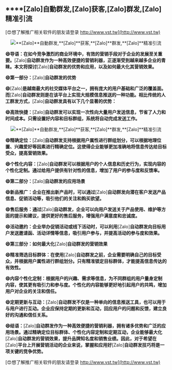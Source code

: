 ## ****[Zalo]**自動群发,**[Zalo]**获客,**[Zalo]**群发,**[Zalo]**精准引流**

[😍想了解推广相关软件的朋友请登录 http://www.vst.tw](http://www.vst.tw)

 <center><img src="https://vst.tw/MP4/tuiguang/png/3.png" alt="**[Zalo]**自動群发,**[Zalo]**获客,**[Zalo]**群发,**[Zalo]**精准引流"></center>

**😄导语：在如今竞争激烈的商业环境中，有效的营销手段对于企业的发展至关重要。**[Zalo]**自动群发作为一种高效便捷的营销利器，正逐渐受到越来越多企业的青睐。本文将探讨**[Zalo]**自动群发的优势和应用，以及如何最大化其营销效果。**

**😄第一部分：**[Zalo]**自动群发的优势**

**😄**[Zalo]**是越南最大的社交媒体平台之一，拥有庞大的用户基础和广泛的覆盖面。而**[Zalo]**自动群发则是在该平台上实现大规模信息推送的一种功能。相比传统的人工群发方式，**[Zalo]**自动群发具有以下几个显著的优势：**

**😄高效快捷：**[Zalo]**自动群发可以实现一次性向大量用户发送信息，节省了人力和时间成本。只需设置好内容和目标群组，系统将自动完成发送工作。**

 <center><img src="https://vst.tw/MP4/tuiguang/png/0.png" alt="**[Zalo]**自動群发,**[Zalo]**获客,**[Zalo]**群发,**[Zalo]**精准引流"></center>

**😄精确定位：**[Zalo]**自动群发支持根据用户属性进行群组划分，可以根据地理位置、兴趣爱好等因素进行精确定位。这使得企业能够更加准确地将信息传达给目标受众，提高营销效果。**

**😄个性化内容：**[Zalo]**自动群发可以根据用户的个人信息和历史行为，实现内容的个性化定制。通过给用户提供有针对性的信息，增加了用户的参与度和反馈率。**

**😄第二部分：**[Zalo]**自动群发的应用场景**

**😄新品推广：企业在推出新产品时，可以通过**[Zalo]**自动群发向潜在客户发送产品信息、促销活动等，吸引他们的关注和购买欲望。**

**😄售后服务：通过**[Zalo]**自动群发，企业可以向用户发送关于产品使用、维护等方面的提示和建议，提供更好的售后服务，增强用户满意度和忠诚度。**

**😄活动邀约：企业举办促销活动或线下活动时，可以利用**[Zalo]**自动群发向目标用户发送邀请函、活动详情等信息，吸引用户参与，并提高活动的参与度和效果。**

**😄第三部分：如何最大化**[Zalo]**自动群发的营销效果**

**😄精准筛选目标群体：在使用**[Zalo]**自动群发之前，企业需要明确自己的目标受众，并根据用户属性进行群组划分。只有精准锁定目标群体，才能提高信息传达的有效性。**

**😄内容个性化定制：根据用户的兴趣、需求等信息，为不同群组的用户量身定制内容，使其更有吸引力和参与度。个性化的内容能够更好地引起用户的共鸣，增加用户对企业的关注和信任。**

**😄定期更新与互动：**[Zalo]**自动群发不仅是一种单向的信息推送工具，也可以用于与用户进行互动。企业应保持定期的更新和互动，回应用户的问题和反馈，建立良好的沟通和信任关系。**

**😄结语：**[Zalo]**自动群发作为一种高效便捷的营销利器，拥有诸多优势和广泛的应用场景。通过精确定位目标群体、个性化内容定制和定期互动，企业能够最大化**[Zalo]**自动群发的营销效果，提升品牌知名度和销售业绩。因此，对于希望在**[Zalo]**平台上开展营销活动的企业来说，掌握和应用好**[Zalo]**自动群发技巧将是一项关键的竞争优势。**

[😍想了解推广相关软件的朋友请登录 http://www.vst.tw](http://www.vst.tw)



